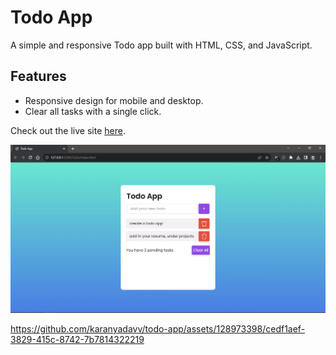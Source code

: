 # Todo App

A simple and responsive Todo app built with HTML, CSS, and JavaScript.

## Features

- Responsive design for mobile and desktop.
- Clear all tasks with a single click.

Check out the live site [here](https://todoapp-purejs.vercel.app/).

![Todo App Screenshot](screen-grab.png)


https://github.com/karanyadavv/todo-app/assets/128973398/cedf1aef-3829-415c-8742-7b7814322219



